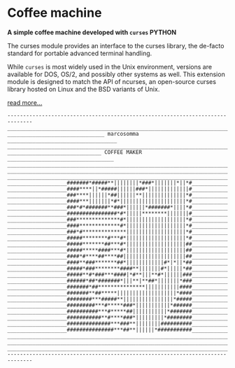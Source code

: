 # Coffee machine

**A simple coffee machine developed with ```curses``` PYTHON**

The curses module provides an interface to the curses library, the de-facto standard for portable advanced terminal handling.

While ```curses``` is most widely used in the Unix environment, versions are available for DOS, OS/2, and possibly other systems as well. This extension module is designed to match the API of ncurses, an open-source curses library hosted on Linux and the BSD variants of Unix.


[read more...](https://docs.python.org/2/library/curses.html)
```
------------------------------------------------------------------------------
______________________________________________________________________________
_______________________________ marcosomma ___________________________________
______________________________________________________________________________
______________________________ COFFEE MAKER __________________________________
______________________________________________________________________________
______________________________________________________________________________
______________________________________________________________________________
___________________#######*#####**||||||||*###*|||||||*||*#___________________
___________________####****||*#####||||||###*|||||||||||||#___________________
___________________###****||||||*##||||||**||||||||||||||*#___________________
___________________####***|||||||*#*|||||||||||||||||||||*#___________________
___________________###*#*#######**###*||||||*#######*||||*#___________________
___________________################*#*|||||********|||||||#___________________
___________________###**************#*|||||||||||||||||||*#___________________
___________________####*************#*|||||||||||||||||||*#___________________
___________________###*#**************|||||||||||||||||||*#___________________
___________________#####********#***#*|||||||||||||||||||*#___________________
___________________#####*******##***#*|||||||||||||||||||##___________________
___________________#####*****####***#*|||||||||||||||||||##___________________
___________________####*#****##****##||||||||||||||||||||##___________________
___________________####**###*******##*||||||||||||#*|*||*##___________________
___________________#####*###********####**|||||||#*|||||*##___________________
___________________#####**#*###***####|*#**|||**#*||||||###___________________
___________________######*##*#######*|||**|**##*|||||||*###___________________
___________________#######*##***************|||||||||||####___________________
___________________#######**##*****|||||||||||||||||||*####___________________
___________________########***#####**||||||||||||||||*#####___________________
___________________#########***#*****###*|||||||||||*######___________________
___________________##########***#*****##|||||||||||*#######___________________
___________________###########**#****###*|||||||||*########___________________
___________________##############***###**||||||||##########___________________
___________________###############***##**||||||*###########___________________
______________________________________________________________________________
______________________________________________________________________________
______________________________________________________________________________
------------------------------------------------------------------------------
```
